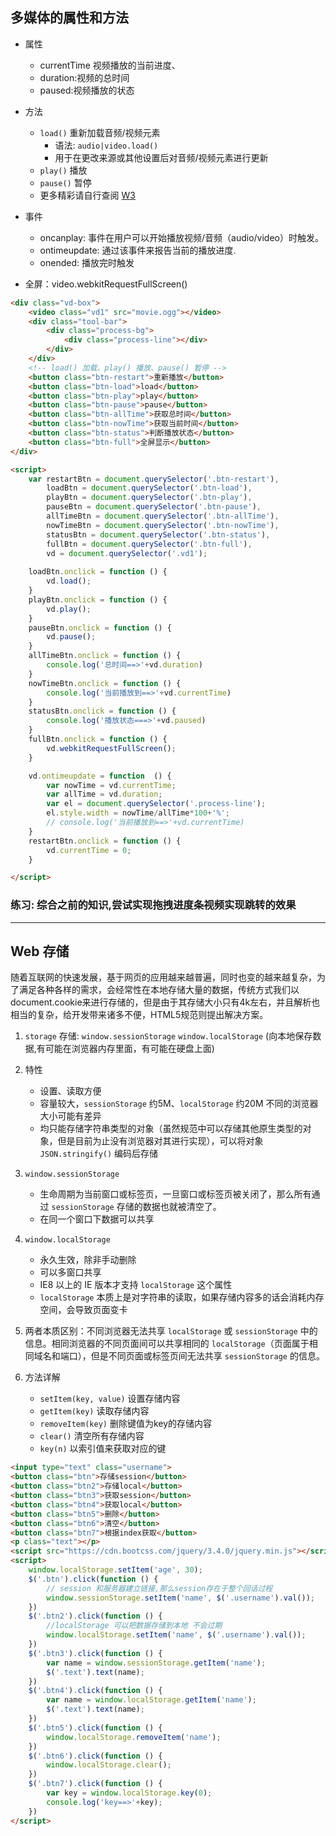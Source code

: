## 多媒体的属性和方法

+ 属性
	- currentTime 视频播放的当前进度、
	- duration:视频的总时间
	- paused:视频播放的状态

+ 方法
	- `load()` 重新加载音频/视频元素
		+ 语法: `audio|video.load()`
		+ 用于在更改来源或其他设置后对音频/视频元素进行更新
	- `play()` 播放
	- `pause()` 暂停
	- 更多精彩请自行查阅 [W3](http://www.w3school.com.cn/tags/html_ref_audio_video_dom.asp)

+ 事件
	- oncanplay: 事件在用户可以开始播放视频/音频（audio/video）时触发。
	- ontimeupdate: 通过该事件来报告当前的播放进度.
	- onended: 播放完时触发

+ 全屏：video.webkitRequestFullScreen()

```html
<div class="vd-box">
	<video class="vd1" src="movie.ogg"></video>
	<div class="tool-bar">
		<div class="process-bg">
			<div class="process-line"></div>
		</div>
	</div>
	<!-- load() 加载、play() 播放、pause() 暂停 -->
	<button class="btn-restart">重新播放</button>
	<button class="btn-load">load</button>
	<button class="btn-play">play</button>
	<button class="btn-pause">pause</button>
	<button class="btn-allTime">获取总时间</button>
	<button class="btn-nowTime">获取当前时间</button>
	<button class="btn-status">判断播放状态</button>
	<button class="btn-full">全屏显示</button>
</div>

<script>
	var restartBtn = document.querySelector('.btn-restart'),
		loadBtn = document.querySelector('.btn-load'),
		playBtn = document.querySelector('.btn-play'),
		pauseBtn = document.querySelector('.btn-pause'),
		allTimeBtn = document.querySelector('.btn-allTime'),
		nowTimeBtn = document.querySelector('.btn-nowTime'),
		statusBtn = document.querySelector('.btn-status'),
		fullBtn = document.querySelector('.btn-full'),
		vd = document.querySelector('.vd1');
		
	loadBtn.onclick = function () {
		vd.load();
	}
	playBtn.onclick = function () {
		vd.play();
	}
	pauseBtn.onclick = function () {
		vd.pause();
	}
	allTimeBtn.onclick = function () {
		console.log('总时间==>'+vd.duration)
	}
	nowTimeBtn.onclick = function () {
		console.log('当前播放到==>'+vd.currentTime)
	}
	statusBtn.onclick = function () {
		console.log('播放状态===>'+vd.paused)
	}
	fullBtn.onclick = function () {
		vd.webkitRequestFullScreen();
	}

	vd.ontimeupdate = function  () {
		var nowTime = vd.currentTime;
		var allTime = vd.duration;
		var el = document.querySelector('.process-line');
		el.style.width = nowTime/allTime*100+'%';
		// console.log('当前播放到==>'+vd.currentTime)
	}
	restartBtn.onclick = function () {
		vd.currentTime = 0;
	}

</script>
```

### 练习: 综合之前的知识,尝试实现拖拽进度条视频实现跳转的效果

--------------------

## Web 存储

随着互联网的快速发展，基于网页的应用越来越普遍，同时也变的越来越复杂，为了满足各种各样的需求，会经常性在本地存储大量的数据，传统方式我们以document.cookie来进行存储的，但是由于其存储大小只有4k左右，并且解析也相当的复杂，给开发带来诸多不便，HTML5规范则提出解决方案。

1. `storage` 存储: `window.sessionStorage` `window.localStorage` (向本地保存数据,有可能在浏览器内存里面，有可能在硬盘上面)

2. 特性
	+ 设置、读取方便
	+ 容量较大，`sessionStorage` 约5M、`localStorage` 约20M 不同的浏览器大小可能有差异
	+ 均只能存储字符串类型的对象（虽然规范中可以存储其他原生类型的对象，但是目前为止没有浏览器对其进行实现），可以将对象 `JSON.stringify()` 编码后存储

3. `window.sessionStorage`
	+ 生命周期为当前窗口或标签页，一旦窗口或标签页被关闭了，那么所有通过 `sessionStorage` 存储的数据也就被清空了。
	+ 在同一个窗口下数据可以共享

4. `window.localStorage`
	+ 永久生效，除非手动删除
	+ 可以多窗口共享
	+ IE8 以上的 IE 版本才支持 `localStorage` 这个属性
	+ `localStorage` 本质上是对字符串的读取，如果存储内容多的话会消耗内存空间，会导致页面变卡

5. 两者本质区别：不同浏览器无法共享 `localStorage` 或 `sessionStorage` 中的信息。相同浏览器的不同页面间可以共享相同的 `localStorage`（页面属于相同域名和端口），但是不同页面或标签页间无法共享 `sessionStorage` 的信息。

6. 方法详解
	+ `setItem(key, value)` 设置存储内容
	+ `getItem(key)` 读取存储内容
	+ `removeItem(key)` 删除键值为key的存储内容
	+ `clear()` 清空所有存储内容
	+ `key(n)` 以索引值来获取对应的键

```html
<input type="text" class="username">
<button class="btn">存储session</button>
<button class="btn2">存储local</button>
<button class="btn3">获取session</button>
<button class="btn4">获取local</button>
<button class="btn5">删除</button>
<button class="btn6">清空</button>
<button class="btn7">根据index获取</button>
<p class="text"></p>
<script src="https://cdn.bootcss.com/jquery/3.4.0/jquery.min.js"></script>
<script>
	window.localStorage.setItem('age', 30);
	$('.btn').click(function () {
		// session 和服务器建立链接,那么session存在于整个回话过程
		window.sessionStorage.setItem('name', $('.username').val());
	})	
	$('.btn2').click(function () {
		//localStorage 可以把数据存储到本地 不会过期
		window.localStorage.setItem('name', $('.username').val());
	})	
	$('.btn3').click(function () {
		var name = window.sessionStorage.getItem('name');
		$('.text').text(name);
	})
	$('.btn4').click(function () {
		var name = window.localStorage.getItem('name');
		$('.text').text(name);
	})
	$('.btn5').click(function () {
		window.localStorage.removeItem('name');
	})
	$('.btn6').click(function () {
		window.localStorage.clear();
	})
	$('.btn7').click(function () {
		var key = window.localStorage.key(0);
		console.log('key==>'+key);
	})
</script>
```
